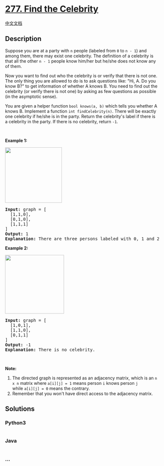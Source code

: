 # [277. Find the Celebrity](https://leetcode.com/problems/find-the-celebrity)

[中文文档](/solution/0200-0299/0277.Find%20the%20Celebrity/README.md)

## Description
<p>Suppose you are at a party with <code>n</code> people (labeled from <code>0</code> to <code>n - 1</code>) and among them, there may exist one celebrity. The definition of a celebrity is that all the other <code>n - 1</code> people know him/her but he/she does not know any of them.</p>

<p>Now you want to find out who the celebrity is or verify that there is not one. The only thing you are allowed to do is to ask questions like: "Hi, A. Do you know B?" to get information of whether A knows B. You need to find out the celebrity (or verify there is not one) by asking as few questions as possible (in the asymptotic sense).</p>

<p>You are given a helper function <code>bool knows(a, b)</code> which tells you whether A knows B. Implement a function <code>int findCelebrity(n)</code>. There will be exactly one celebrity if he/she is in the party. Return the celebrity's label if there is a celebrity in the party. If there is no celebrity, return <code>-1</code>.</p>

<p> </p>

<p><strong>Example 1:</strong></p>
<img alt="" src="https://assets.leetcode.com/uploads/2019/02/02/277_example_1_bold.PNG" style="width: 186px; height: 181px;" />
<pre>
<strong>Input: </strong>graph = <span id="example-input-1-1">[
  [1,1,0],
  [0,1,0],
  [1,1,1]
]</span>
<strong>Output: </strong><span id="example-output-1">1</span>
<strong>Explanation: </strong>There are three persons labeled with 0, 1 and 2. graph[i][j] = 1 means person i knows person j, otherwise graph[i][j] = 0 means person i does not know person j. The celebrity is the person labeled as 1 because both 0 and 2 know him but 1 does not know anybody.
</pre>

<p><strong>Example 2:</strong></p>
<img alt="" src="https://assets.leetcode.com/uploads/2019/02/02/277_example_2.PNG" style="width: 193px; height: 192px;" />
<pre>
<strong>Input: </strong>graph = <span id="example-input-2-1">[
  [1,0,1],
  [1,1,0],
  [0,1,1]
]</span>
<strong>Output: </strong><span id="example-output-2">-1</span>
<strong>Explanation: </strong>There is no celebrity.
</pre>

<p> </p>

<p><strong>Note:</strong></p>

<ol>
	<li>The directed graph is represented as an adjacency matrix, which is an <code>n x n</code> matrix where <code>a[i][j] = 1</code> means person <code>i</code> knows person <code>j</code> while <code>a[i][j] = 0</code> means the contrary.</li>
	<li>Remember that you won't have direct access to the adjacency matrix.</li>
</ol>



## Solutions


<!-- tabs:start -->

### **Python3**

```python

```

### **Java**

```java

```

### **...**
```

```

<!-- tabs:end -->